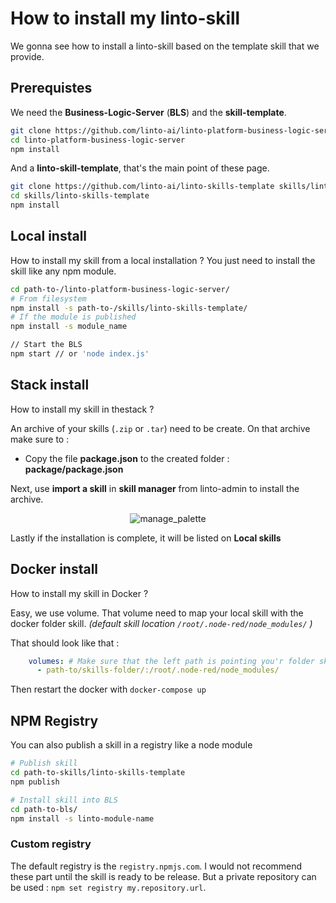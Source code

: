 
# How to install my linto-skill

We gonna see how to install a linto-skill based on the template skill that we provide.

## Prerequistes

We need the  **Business-Logic-Server** (**BLS**) and the **skill-template**.

```sh
git clone https://github.com/linto-ai/linto-platform-business-logic-server
cd linto-platform-business-logic-server
npm install
```
And a **linto-skill-template**, that's the main point of these page.

```sh
git clone https://github.com/linto-ai/linto-skills-template skills/linto-skills-template
cd skills/linto-skills-template
npm install
```

## Local install
How to install my skill from a local installation ? You just need to install the skill like any npm module.

```bash
cd path-to-/linto-platform-business-logic-server/
# From filesystem
npm install -s path-to-/skills/linto-skills-template/
# If the module is published
npm install -s module_name

// Start the BLS 
npm start // or 'node index.js'
```


## Stack install
How to install my skill in thestack ?

An archive of your skills (`.zip` or `.tar`) need to be create. On that archive make sure to :
  - Copy the file **package.json** to the created folder : **package/package.json**

Next, use **import a skill** in **skill manager** from linto-admin to install the archive.
<p align="center">
  <img src="../_media/skills/depguide/admin_install_skill.png" alt="manage_palette"/>
</p>

Lastly if the installation is complete, it will be listed on **Local skills**

## Docker install
How to install my skill in Docker ?

Easy, we use volume. That volume need to map your local skill with the docker folder skill. _(default skill location `/root/.node-red/node_modules/` )_

That should look like that :
```yml
    volumes: # Make sure that the left path is pointing you'r folder skills
      - path-to/skills-folder/:/root/.node-red/node_modules/
```

Then restart the docker with `docker-compose up`

## NPM Registry
You can also publish a skill in a registry like a node module

```sh
# Publish skill
cd path-to-skills/linto-skills-template
npm publish
```

```sh
# Install skill into BLS
cd path-to-bls/
npm install -s linto-module-name
```

### Custom registry
The default registry is the `registry.npmjs.com`. I would not recommend these part until the skill is ready to be release.
But a private repository can be used : `npm set registry my.repository.url`.